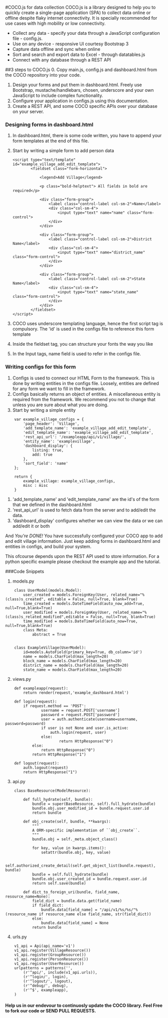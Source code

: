 #COCO.js for data collection
COCO.js is a library designed to help you to quickly create a single-page application (SPA) to collect data online or offline despite flaky internet connectivity. It is specially recommended for use cases with high mobility or low connectivity.
* Collect any data - specify your data through a JavaScript configuration file - config.js.
* Use on any device - responsive UI courtesy Bootstrap 3
* Capture data offline and sync when online
* Sort and search and export data to Excel - through datatables.js
* Connect with any database through a REST API

##3 steps to COCO.js
0. Copy main.js, config.js and dashboard.html from the COCO repository into your code.
1. Design your forms and put them in dashboard.html. Freely use Bootstrap, mustache/handlebars, chosen, underscore and your own JavaScript to include complex functionality.
2. Configure your application in configs.js using this documentation.
3. Create a REST API, and some COCO specific APIs over your database on your server.

### Designing forms in dashboard.html
1. In dashboard.html, there is some code written, you have to append your form templates at the end of this file.
2. Start by writing a simple form to add person data

	```
	<script type="text/template" id="example_village_add_edit_template">
	        <fieldset class="form-horizontal">
	            
	            <legend>Add Village</legend>

	            <p class="bold-helptext"> All fields in bold are required</p>
	            
	            <div class="form-group"> 
	                <label class="control-label col-sm-2">Name</label>
	                <div class="col-sm-4">
	                    <input type="text" name="name" class="form-control">
	                </div>
	            </div>

	            <div class="form-group"> 
	                <label class="control-label col-sm-2">District Name</label>
	                <div class="col-sm-4"> 
	                    <input type="text" name="district_name" class="form-control">
	                </div>
	            </div>

	            <div class="form-group"> 
	                <label class="control-label col-sm-2">State Name</label>
	                <div class="col-sm-4"> 
	                    <input type="text" name="state_name" class="form-control">
	                </div>
	            </div>    
	        </fieldset>
	</script>
	```
  1. COCO uses underscore templating language, hence the first script tag is compulsory. The 'id' is used in the configs file to reference this form template
  2. Inside the fieldset tag, you can structure your fonts the way you like
  3. In the Input tags, name field is used to refer in the configs file.

### Writing configs for this form
1. Configs is used to connect our HTML Form to the framework. This is done by writing entities in the configs file. Loosely, entities are defined for any form we want to fill in the framework.
2. Configs basically returns an object of entities. A miscellaneous entity is required from the framework. We recommend you not to change that unless you are sure about what you are doing.
3. Start by writing a simple entity

```
	var example_village_configs = {
        'page_header': 'Village',
        'add_template_name': 'example_village_add_edit_template',
        'edit_template_name': 'example_village_add_edit_template',
        'rest_api_url': '/exampleapp/api/v1/village/',
        'entity_name': 'examplevillage',
        'dashboard_display': {
            listing: true,
            add: true
        },
        'sort_field': 'name'
    };

    return {
        example_village: example_village_configs,
        misc : misc
    }
```

  1. 'add_template_name' and 'edit_template_name' are the id's of the form that we defined in the dashboard.html
  2. 'rest_api_url' is used to fetch data from the server and to add/edit the data.
  3. 'dashboard_display' configures whether we can view the data or we can add/edit it or both

And *You're DONE!* You have successfully configured your COCO app to add and edit village information. 
Just keep adding forms in dashboard.html and entities in configs, and build your system.

This ofcourse depends upon the REST API used to store information. For a python specific example please checkout the example app and the tutorial.

###Code Snippets 
1. models.py

```
	class UserModel(models.Model):
		user_created = models.ForeignKey(User, related_name="%(class)s_created", editable = False, null=True, blank=True) 
		time_created = models.DateTimeField(auto_now_add=True, null=True,blank=True)
		user_modified = models.ForeignKey(User, related_name="%(class)s_related_modified",editable = False, null=True, blank=True) 
		time_modified = models.DateTimeField(auto_now=True, null=True,blank=True) 
		class Meta:
			abstract = True


	class ExampleVillage(UserModel):
		id=models.AutoField(primary_key=True, db_column='id')
		name = models.CharField(max_length=20)
		block_name = models.CharField(max_length=20)
		district_name = models.CharField(max_length=20)
		state_name = models.CharField(max_length=20)
```

2. views.py

```
	def exampleapp(request):
		return render(request,'example_dashboard.html')
    
	def login(request):
		if request.method == 'POST':
        		username = request.POST['username']
        		password = request.POST['password']
        		user = auth.authenticate(username=username, password=password)
        		if user is not None and user.is_active:
        			auth.login(request, user)
        		else:
            			return HttpResponse("0")
    		else:
        		return HttpResponse("0")
    		return HttpResponse("1")
    
	def logout(request):
		auth.logout(request)    
		return HttpResponse("1")
```

3. api.py

```
	class BaseResource(ModelResource): 

		def full_hydrate(self, bundle): 
			bundle = super(BaseResource, self).full_hydrate(bundle) 
			bundle.obj.user_modified_id = bundle.request.user.id 
			return bundle 

		def obj_create(self, bundle, **kwargs): 
			""" 
			A ORM-specific implementation of ``obj_create``. 
			""" 
			bundle.obj = self._meta.object_class() 

			for key, value in kwargs.items(): 
				setattr(bundle.obj, key, value)

			self.authorized_create_detail(self.get_object_list(bundle.request), bundle) 
			bundle = self.full_hydrate(bundle)
			bundle.obj.user_created_id = bundle.request.user.id
			return self.save(bundle)

		def dict_to_foreign_uri(bundle, field_name, resource_name=None): 
			field_dict = bundle.data.get(field_name) 
			if field_dict: 
				bundle.data[field_name] = "/api/v1/%s/%s/"%(resource_name if resource_name else field_name, str(field_dict)) 
			else: 
				bundle.data[field_name] = None
			return bundle
```

4. urls.py

```
	v1_api = Api(api_name='v1')
	v1_api.register(VillageResource())
	v1_api.register(GroupResource())
	v1_api.register(PersonResource())
	v1_api.register(UserResource())
	urlpatterns = patterns('',
	    (r'^api/', include(v1_api.urls)),
	    (r'^login/', login),
	    (r'^logout/', logout),
	    (r'^debug/', debug),
	    (r'^$', exampleapp),
	)
```

#### Help us in our endevour to continuosly update the COCO library. Feel Free to fork our code or SEND PULL REQUESTS.
